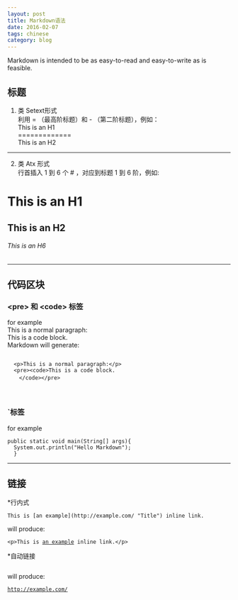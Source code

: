 ```yaml
---
layout: post
title: Markdown语法
date: 2016-02-07
tags: chinese
category: blog
---
```


Markdown is intended to be as easy-to-read and easy-to-write as is feasible.

标题
-----------

1.  类 Setext形式  
利用 = （最高阶标题）和 - （第二阶标题），例如：  
  This is an H1  
  =============  
  This is an H2  
  -------------  
2.  类 Atx 形式  
行首插入 1 到 6 个 # ，对应到标题 1 到 6 阶，例如:  
  # This is an H1  
  ## This is an H2  
  ###### This is an H6  

- - -  

代码区块
---------

### &lt;pre> 和 &lt;code> 标签  
  for example  
  This is a normal paragraph:  
  This is a code block.  
  Markdown will generate: 
  <pre><code>
  &lt;p>This is a normal paragraph:&lt;/p>  
  &lt;pre>&lt;code>This is a code block.  
　  &lt;/code>&lt;/pre></code></pre>  
　  
### `标签 
  for example
  <pre><code>public static void main(String[] args){
  System.out.println("Hello Markdown");
  }</code></pre>  
  
- - -  

链接
----
  *行内式

  <pre><code>This is [an example](http://example.com/ "Title") inline link.</code></pre>

  will produce:

  <pre><code>&lt;p>This is <a href="http://example.com/" title="Title">an example</a> inline link.&lt;/p></code></pre>

  *自动链接
  <pre><code><http://example.com/></code></pre>

  will produce:

  <pre><code><a href="http://example.com/">http://example.com/</a></code></pre>
